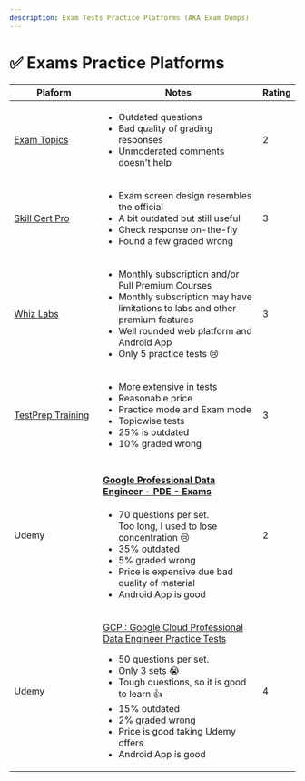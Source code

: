 ```yaml
---
description: Exam Tests Practice Platforms (AKA Exam Dumps)
---
```


# ✅ Exams Practice Platforms



<table><thead><tr><th width="216">Plaform</th><th width="402">Notes</th><th data-type="rating" data-max="5">Rating</th></tr></thead><tbody><tr><td><a href="https://www.examtopics.com/">Exam Topics</a></td><td><ul><li>Outdated questions</li><li>Bad quality of grading responses</li><li>Unmoderated comments doesn't help</li></ul></td><td>2</td></tr><tr><td><a href="https://skillcertpro.com/">Skill Cert Pro</a></td><td><ul><li>Exam screen design resembles the official</li><li>A bit outdated but still useful</li><li>Check response on-the-fly</li><li>Found a few graded wrong</li></ul></td><td>3</td></tr><tr><td><a href="https://whizlabs.com/">Whiz Labs</a></td><td><ul><li>Monthly subscription and/or Full Premium Courses</li><li>Monthly subscription may have limitations to labs and other premium features</li><li>Well rounded web platform and Android App</li><li>Only 5 practice tests <span data-gb-custom-inline data-tag="emoji" data-code="1f622">😢</span></li></ul></td><td>3</td></tr><tr><td><a href="https://www.testpreptraining.com/certified-professional-data-engineer-practice-exam">TestPrep Training</a></td><td><ul><li>More extensive in tests</li><li>Reasonable price </li><li>Practice  mode and Exam mode</li><li>Topicwise tests</li><li>25% is outdated</li><li>10% graded wrong</li></ul></td><td>3</td></tr><tr><td>Udemy </td><td><h4><a href="https://www.udemy.com/course/google-cloud-professional-data-engineer-gcp-exams/">Google Professional Data Engineer - PDE - Exams</a></h4><ul><li>70 questions per set. <br>Too long, I used to lose concentration <span data-gb-custom-inline data-tag="emoji" data-code="1f622">😢</span></li><li>35% outdated</li><li>5% graded wrong</li><li>Price is expensive due bad quality of material</li><li>Android App is good</li></ul></td><td>2</td></tr><tr><td>Udemy </td><td><p><a href="https://www.udemy.com/course/google-cloud-professional-data-engineer-practice-tests-2023-g/">GCP : Google Cloud Professional Data Engineer Practice Tests</a><br></p><ul><li>50 questions per set. </li><li>Only 3 sets <span data-gb-custom-inline data-tag="emoji" data-code="1f62d">😭</span></li><li>Tough questions, so it is good to learn <span data-gb-custom-inline data-tag="emoji" data-code="1f44d">👍</span></li><li>15% outdated</li><li>2% graded wrong</li><li>Price is good taking Udemy offers</li><li>Android App is good</li></ul></td><td>4</td></tr></tbody></table>

